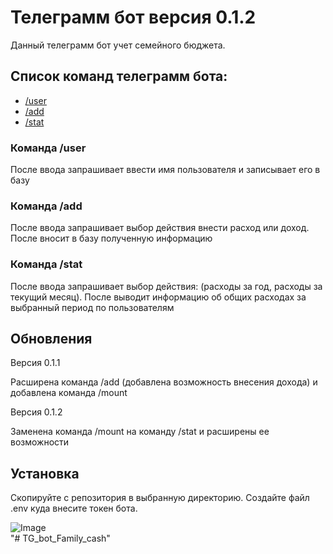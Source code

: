 <body>
  <div class="container">
    <h1 class="title">
      Телеграмм бот версия 0.1.2
    </h1>
    <p>
        Данный телеграмм бот учет семейного бюджета.
    </p>
    <h2>
        Список команд телеграмм бота:
    </h2>
        <ul>
        <li><a href="#p1">/user</a></li>
        <li><a href="#p2">/add</a></li>
        <li><a href="#p3">/stat</a></li>
        </ul>
    <h3 id="p1"> Команда /user</h3>
        <p> После ввода запрашивает ввести имя пользователя и записывает его в базу</p>
    <h3 id="p2"> Команда /add</h3>
        <p> После ввода запрашивает выбор действия внести расход или доход. После вносит в базу полученную информацию</p>
    <h3 id="p3"> Команда /stat</h3>
        <p> После ввода запрашивает выбор действия: (расходы за год, расходы за текущий месяц). 
            После выводит информацию об общих расходах за выбранный период по пользователям</p>
    <h2>    
        Обновления
    </h2>
        <div>
            <p> Версия 0.1.1</p>
            <p> Расширена команда /add (добавлена возможность внесения дохода) и добавлена команда /mount</p>
        </div>
        <div>
            <p> Версия 0.1.2</p>
            <p> Заменена команда /mount на команду /stat и расширены ее возможности</p>
        </div>
    <h2>    
        Установка
    </h2>
        <p>Скопируйте с репозитория в выбранную директорию. Создайте файл .env куда внесите токен бота.</p>
        <img src="Image/file_env.jpg" alt="Image">
  </div>
</body>
"# TG_bot_Family_cash" 
